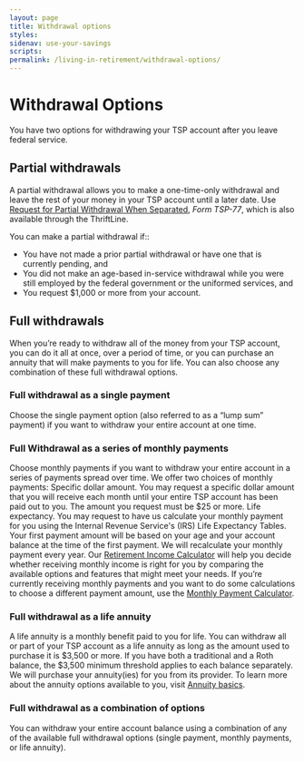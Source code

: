 ```yaml
---
layout: page
title: Withdrawal options
styles:
sidenav: use-your-savings
scripts:
permalink: /living-in-retirement/withdrawal-options/
---
```


# Withdrawal Options

You have two options for withdrawing your TSP account after you leave federal service.

## Partial withdrawals

A partial withdrawal allows you to make a one-time-only withdrawal and leave the rest of your money in your TSP account until a later date.
Use [Request for Partial Withdrawal When Separated](#), *Form TSP-77*, which is also available through the ThriftLine.

You can make a partial withdrawal if::
+ You have not made a prior partial withdrawal or have one that is currently pending, and
+ You did not make an age-based in-service withdrawal while you were still employed by the federal government or the uniformed services, and
+ You request $1,000 or more from your account.

## Full withdrawals
When you’re ready to withdraw all of the money from your TSP account, you can do it all at once, over a period of time, or you can purchase an annuity that will make payments to you for life. You can also choose any combination of these full withdrawal options.

### Full withdrawal as a single payment
Choose the single payment option (also referred to as a “lump sum” payment) if you want to withdraw your entire account at one time.

### Full Withdrawal as a series of monthly payments
Choose monthly payments if you want to withdraw your entire account in a series of payments spread over time. We offer two choices of monthly payments:
Specific dollar amount. You may request a specific dollar amount that you will receive each month until your entire TSP account has been paid out to you. The amount you request must be $25 or more.
Life expectancy. You may request to have us calculate your monthly payment for you using the Internal Revenue Service's (IRS) Life Expectancy Tables. Your first payment amount will be based on your age and your account balance at the time of the first payment. We will recalculate your monthly payment every year.
Our [Retirement Income Calculator](#) will help you decide whether receiving monthly income is right for you by comparing the available options and features that might meet your needs. If you’re currently receiving monthly payments and you want to do some calculations to choose a different payment amount, use the [Monthly Payment Calculator](#).

### Full withdrawal as a life annuity
A life annuity is a monthly benefit paid to you for life. You can withdraw all or part of your TSP account as a life annuity as long as the amount used to purchase it is $3,500 or more. If you have both a traditional and a Roth balance, the $3,500 minimum threshold applies to each balance separately. We will purchase your annuity(ies) for you from its provider. To learn more about the annuity options available to you, visit [Annuity basics](#).

### Full withdrawal as a combination of options
You can withdraw your entire account balance using a combination of any of the available full withdrawal options (single payment, monthly payments, or life annuity).
